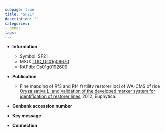 ```yaml
---
subpage: true
title: "SF21"
description: ""
categories:
- genes
tags: 
---
```


* **Information**  
    + Symbol: SF21  
    + MSU: [LOC_Os01g09670](http://rice.plantbiology.msu.edu/cgi-bin/ORF_infopage.cgi?orf=LOC_Os01g09670)  
    + RAPdb: [Os01g0192600](http://rapdb.dna.affrc.go.jp/viewer/gbrowse_details/irgsp1?name=Os01g0192600)  

* **Publication**  
    + [Fine mapping of Rf3 and Rf4 fertility restorer loci of WA-CMS of rice Oryza sativa L. and validation of the developed marker system for identification of restorer lines](http://www.ncbi.nlm.nih.gov/pubmed?term=Fine+mapping+of+Rf3+and+Rf4+fertility+restorer+loci+of+WA-CMS+of+rice+Oryza+sativa+L.+and+validation+of+the+developed+marker+system+for+identification+of+restorer+lines%5BTitle%5D), 2012, Euphytica.

* **Genbank accession number**  

* **Key message**  

* **Connection**  



